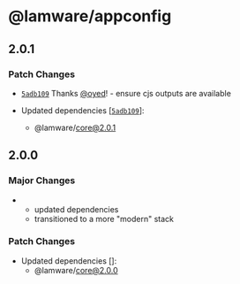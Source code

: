 # @lamware/appconfig

## 2.0.1

### Patch Changes

- [`5adb109`](https://github.com/evilkiwi/lamware/commit/5adb109bda6f843c317208aa332503a71ff304ba) Thanks [@oyed](https://github.com/oyed)! - ensure cjs outputs are available

- Updated dependencies [[`5adb109`](https://github.com/evilkiwi/lamware/commit/5adb109bda6f843c317208aa332503a71ff304ba)]:
  - @lamware/core@2.0.1

## 2.0.0

### Major Changes

- - updated dependencies
  - transitioned to a more "modern" stack

### Patch Changes

- Updated dependencies []:
  - @lamware/core@2.0.0
